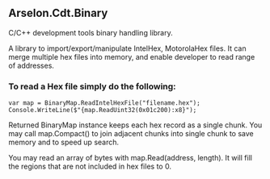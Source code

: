 ﻿## Arselon.Cdt.Binary
C/C++ development tools binary handling library.

A library to import/export/manipulate IntelHex, MotorolaHex files. 
It can merge multiple hex files into memory, and enable developer 
to read range of addresses.

### To read a Hex file simply do the following:

```
var map = BinaryMap.ReadIntelHexFile("filename.hex");
Console.WriteLine($"{map.ReadUint32(0x01c200):x8}");
```

Returned BinaryMap instance keeps each hex record as a single chunk. 
You may call map.Compact() to join adjacent chunks into single chunk to
save memory and to speed up search.

You may read an array of bytes with map.Read(address, length). It will
fill the regions that are not included in hex files to 0.
